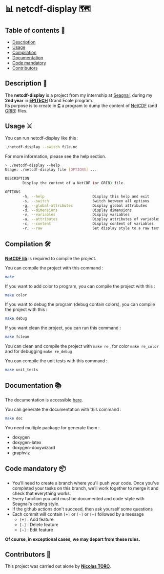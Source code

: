 # 📊 netcdf-display 🗺️


## Table of contents 📑
- [Description](https://github.com/toro-nicolas/netcdf-display/blob/main/README.md#description-)
- [Usage](https://github.com/toro-nicolas/netcdf-display/blob/main/README.md#usage-%EF%B8%8F)
- [Compilation](https://github.com/toro-nicolas/netcdf-display/blob/main/README.md#compilation-%EF%B8%8F)
- [Documentation](https://github.com/toro-nicolas/netcdf-display/blob/main/README.md#documentation-)
- [Code mandatory](https://github.com/toro-nicolas/netcdf-display/blob/main/README.md#code-mandatory-)
- [Contributors](https://github.com/toro-nicolas/netcdf-display/blob/main/README.md#contributors-)


## Description 📝
The **netcdf-display** is a project from my internship at [Seagnal](https://www.seagnal.fr/), during my **2nd year** in [**EPITECH**](https://www.epitech.eu/) Grand Ecole program.  
Its purpose is to create in [**C**](https://en.wikipedia.org/wiki/C_(programming_language)) a program to dump the content of [NetCDF](https://en.wikipedia.org/wiki/NetCDF) (and [GRIB](https://en.wikipedia.org/wiki/GRIB)) files.


## Usage ⚔️
You can run netcdf-display like this :
```sh
./netcdf-display --switch file.nc
```

For more information, please see the help section.
```sh
> ./netcdf-display --help
Usage: ./netcdf-display file [OPTIONS] ...

DESCRIPTION
        Display the content of a NetCDF (or GRIB) file.

OPTIONS
        -h, --help                      Display this help and exit
        -s, --switch                    Switch between all options
        -g, --global-attributes         Display global attributes
        -d, --dimensions                Display dimensions
        -v, --variables                 Display variables
        -a, --attributes                Display attributes of variables
        -c, --content                   Display content of variables
        -r, --raw                       Set display style to a raw text
```


## Compilation 🛠️
[**NetCDF lib**](https://docs.unidata.ucar.edu/netcdf-c/current/) is required to compile the project.

You can compile the project with this command :
```sh
make
```

If you want to add color to program, you can compile the project with this :
```sh
make color 
```

If you want to debug the program (debug contain colors), you can compile the project with this :
```sh
make debug 
```

If you want clean the project, you can run this command :
```sh
make fclean
```

You can clean and compile the project with ```make re``` , for color ```make re_color```  and for debugging ```make re_debug```

You can compile the unit tests with this command :
```sh
make unit_tests
```


## Documentation 📚
The documentation is accessible [here](https://toro-nicolas.github.io/netcdf-assembler/html/).

You can generate the documentation with this command :
```sh
make doc
```
You need multiple package for generate them :
- doxygen
- doxygen-latex
- doxygen-doxywizard
- graphviz


## Code mandatory 📦
- You'll need to create a branch where you'll push your code. Once you've completed your tasks on this branch, we'll work together to merge it and check that everything works.
- Every function you add must be documented and code-style with Seagnal's coding style.
- If the github actions don't succeed, then ask yourself some questions
- Each commit will contain ```[+]``` or ```[-]``` or ```[~]``` followed by a message
    - ```[+]``` : Add feature
    - ```[-]``` : Delete feature
    - ```[~]``` : Edit feature

**Of course, in exceptional cases, we may depart from these rules.**


## Contributors 👤
This project was carried out alone by [**Nicolas TORO**](https://github.com/toro-nicolas).
